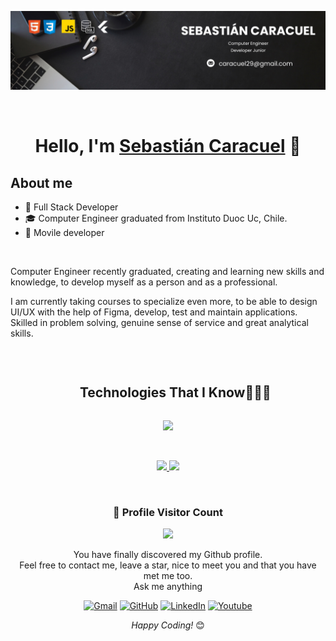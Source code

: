 ![Banner de Sebastian Caracuel](banner-Linkedin.png)

<br>
<div align="center">
<h1 align="center">Hello, I'm <a href="https://www.linkedin.com/in/sebastiancaracuelgonzalez/">Sebastián Caracuel</a> 👋</h1>

</div>


## About me
 
- 🚀 Full Stack Developer
- 🎓 Computer Engineer graduated from Instituto Duoc Uc, Chile.
- 📲 Movile developer
  
<br>

Computer Engineer recently graduated, creating and learning new skills and knowledge, to develop myself as a person and as a professional.

I am currently taking courses to specialize even more, to be able to design UI/UX with the help of Figma, develop, test and maintain applications. Skilled in problem solving, genuine sense of service and great analytical skills.

<br>



<!--h1 without bottom border-->
<div id="user-content-toc">
  <ul align="center">
    <summary><h2 style="display: inline-block">Technologies That I Know👨🏻‍💻</h2></summary>
  </ul>
</div>
<!--tech stack icons-->
<p align="center">
  <a href="https://skillicons.dev">
    <img src="https://skillicons.dev/icons?i=git,bootstrap,css,discord,docker,figma,firebase,github,html,java,js,kotlin,mysql,nodejs,postman,py,react,flutter,dart,swift,vscode&perline=14" />
  </a>
</p>

<br>

<p align="center">
<a href="https://github.com/SebastianCaracuel">
  <img height="180em" src="https://github-readme-stats-eight-theta.vercel.app/api?username=SebastianCaracuel&show_icons=true&theme=algolia&include_all_commits=true&count_private=true"/> <img height="180em" src="https://github-readme-stats-eight-theta.vercel.app/api/top-langs/?username=SebastianCaracuel&layout=compact&langs_count=8&theme=algolia"/>
</a>
</p>

<br>

<div align=center>
  <h3><b>🚀 Profile Visitor Count</b></h3>
</div>
    
<!-- retro visitor counter -->  
<p align="center" >   
  <img src="https://profile-counter.glitch.me/SebastianCaracuel/count.svg" />  
</p>


<div style="border-radius:12px" src="https://open.spotify.com/embed/playlist/34S4UlKPKTX7fY78z5V5ut?utm_source=generator" width="100%" height="152" frameBorder="0" allowfullscreen="" allow="autoplay; clipboard-write; encrypted-media; fullscreen; picture-in-picture" loading="lazy"></div>


<div align="center">

You have finally discovered my Github profile. <br>
Feel free to contact me, leave a star, nice to meet you and that you have met me too. <br>
Ask me anything 

<p align="center">
  <!-- <a href=""><img src="https://img.icons8.com/bubbles/50/000000/web.png" alt="Website"/></a> -->
	<a href="caracuel29@gmail.com"><img src="https://img.icons8.com/bubbles/50/000000/gmail.png" title='Gmail' alt="Gmail"/></a>
	<a href="https://github.com/SebastianCaracuel"><img src="https://img.icons8.com/bubbles/50/000000/github.png" title='GitHub' alt="GitHub"/></a>
	<a href="https://www.linkedin.com/in/sebastiancaracuelgonzalez/"><img src="https://img.icons8.com/bubbles/50/000000/linkedin.png" title='LinkedIn' alt="LinkedIn"/></a>
	<a href="https://www.youtube.com/channel/UCeKKEt1bRUFF5Oqe7PBH48g"><img src="https://img.icons8.com/bubbles/50/000000/youtube.png" alt="Youtube"/></a> 
	
</p>

<i>Happy Coding!</i> 😊
</div>




